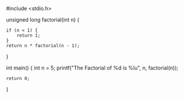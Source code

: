 
#include <stdio.h>
 
unsigned long factorial(int n)
{
    
    if (n < 1) {
        return 1;
    }
    return n * factorial(n - 1);
}
 
int main()
{
    int n = 5;
    printf("The Factorial of %d is %lu", n, factorial(n));
 
    return 0;
}

